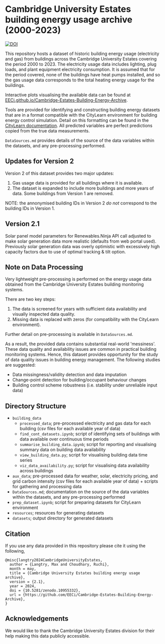 # Cambridge University Estates building energy usage archive (2000-2023)

[![DOI](https://zenodo.org/badge/668225188.svg)](https://zenodo.org/doi/10.5281/zenodo.10708693)

This repository hosts a dataset of historic building energy usage (electricity and gas) from buildings across the Cambridge University Estates covering the period 2000 to 2023. The electricity usage data includes lighting, plug loads, and plant equipment electricity consumption. It is assumed that for the period covered, none of the buildings have heat pumps installed, and so the gas usage data corresponds to the total heating energy usage for the buildings.

Interactive plots visualising the available data can be found at [EECi.github.io/Cambridge-Estates-Building-Energy-Archive](https://EECi.github.io/Cambridge-Estates-Building-Energy-Archive/).

Tools are provided for identifying and constructing building energy datasets that are in a format compatible with the CityLearn environment for building energy control simulation. Detail on this formatting can be found in the [CityLearn documentation](https://www.citylearn.net/overview/dataset.html). All predicted variables are perfect predictions copied from the true data measurements.

`DataSources.md` provides details of the source of the data variables within the datasets, and any pre-processing performed.

## Updates for Version 2

Version 2 of this dataset provides two major updates:
  1. Gas usage data is provided for all buildings where it is available.
  2. The dataset is expanded to include more buildings and more years of data. Some buildings from Version 1 are removed.

NOTE: the annonymised building IDs in Version 2 *do not* correspond to the building IDs in Version 1.

## Version 2.1

Solar panel model parameters for Renewables.Ninja API call adjusted to make solar generation data more realistic (defaults from web portal used). Previously solar generation data was overly optimistic with excessively high capacity factors due to use of optimal tracking & tilt option.

## Note on Data Processing

Very lightweight pre-processing is performed on the energy usage data obtained from the Cambridge University Estates building monitoring systems.

There are two key steps:
  1. The data is screened for years with sufficient data availability and visually inspected data quality.
  2. Missing data is replaced with zeros (for compatibility with the CityLearn environment).

Further detail on pre-processing is available in `DataSources.md`.

As a result, the provided data contains substantial real-world 'messiness'. These data quality and availability issues are common in practical building monitoring systems. Hence, this dataset provides opportunity for the study of data quality issues in building energy management. The following studies are suggested:
  - Data missingness/validity detection and data imputation
  - Change-point detection for building/occupant behaviour changes
  - Building control scheme robustness (i.e. stability under unreliable input data)

## Directory Structure

- `building_data`
  - `processed_data`; pre-processed electricity and gas data for each building (csv files for each available year of data)
  - `find_cont_datasets.ipynb`; script of identifying sets of buildings with data available over continuous time periods
  - `summarise_building_data.ipynb`; script for reporting and visualising summary data on building data availability
  - `view_building_data.py`; script for visualising building data time series
  - `viz_data_availability.py`; script for visualising data availability across buildings
- `aux_data`; pre-processed data for weather, solar, electricity pricing, and grid carbon intensity (csv files for each available year of data) + scripts for gathering and processing data
- `DataSources.md`; documentation on the source of the data variables within the datasets, and any pre-processing performed
- `prep_dataset.ipynb`; script for preparing datasets for CityLearn environment
- `resources`; resources for generating datasets
- `datasets`; output directory for generated datasets

## Citation

If you use any data provided in this repository please cite it using the following,

```
@misc{langtry2024CambridgeUniversityEstates,
  author = {Langtry, Max and Choudhary, Ruchi},
  month = may,
  title = {Cambridge University Estates building energy usage archive},
  version = {2.1},
  year = 2024,
  doi = {10.5281/zenodo.10955332},
  url = {https://github.com/EECi/Cambridge-Estates-Building-Energy-Archive},
}
```

## Acknowledgements

We would like to thank the Cambridge University Estates division for their help making this data publicly accessible.
